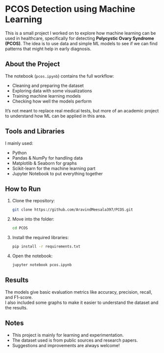 # PCOS Detection using Machine Learning

This is a small project I worked on to explore how machine learning can be used in healthcare, specifically for detecting **Polycystic Ovary Syndrome (PCOS)**. The idea is to use data and simple ML models to see if we can find patterns that might help in early diagnosis.

## About the Project
The notebook (`pcos.ipynb`) contains the full workflow:
- Cleaning and preparing the dataset
- Exploring data with some visualizations
- Training machine learning models
- Checking how well the models perform

It’s not meant to replace real medical tests, but more of an academic project to understand how ML can be applied in this area.

## Tools and Libraries
I mainly used:
- Python  
- Pandas & NumPy for handling data  
- Matplotlib & Seaborn for graphs  
- Scikit-learn for the machine learning part  
- Jupyter Notebook to put everything together  

## How to Run
1. Clone the repository:
   ```bash
   git clone https://github.com/AravindMeesala397/PCOS.git
   ```
2. Move into the folder:
   ```bash
   cd PCOS
   ```
3. Install the required libraries:
   ```bash
   pip install -r requirements.txt
   ```
4. Open the notebook:
   ```bash
   jupyter notebook pcos.ipynb
   ```

## Results
The models give basic evaluation metrics like accuracy, precision, recall, and F1-score.  
I also included some graphs to make it easier to understand the dataset and the results.

## Notes
- This project is mainly for learning and experimentation.  
- The dataset used is from public sources and research papers.  
- Suggestions and improvements are always welcome!
